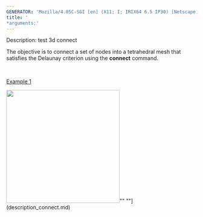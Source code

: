 ```yaml
---
GENERATOR: 'Mozilla/4.05C-SGI [en] (X11; I; IRIX64 6.5 IP30) [Netscape]'
title: '
*arguments:'
---
```


 Description: test 3d connect

  The objective is to connect a set of nodes into a tetrahedral mesh
  that  satisfies the Delaunay criterion using the **connect**
  command.

   

  [Example 1](description_connect.md)

  <img height="300" width="300" src="https://lanl.github.io/LaGriT/assets/images/output_connect_tn.gif">""
  ""](description_connect.md)
